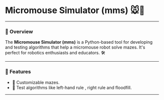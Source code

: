 # Micromouse Simulator (mms) 🐭🏁  

---

### 🌟 **Overview**  
The **Micromouse Simulator (mms)** is a Python-based tool for developing and testing algorithms that help a micromouse robot solve mazes. It's perfect for robotics enthusiasts and educators. 🛠️  

---

### 🚀 **Features**  
- 🧩 Customizable mazes.  
- 🤖 Test algorithms like left-hand rule , right rule and floodfill.
---
